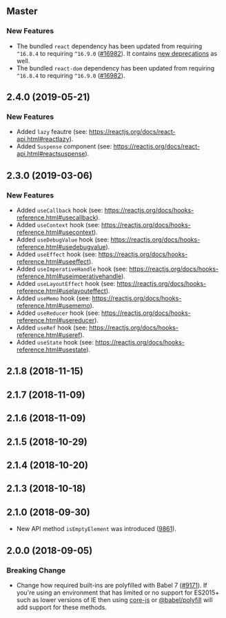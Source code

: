## Master

### New Features

- The bundled `react` dependency has been updated from requiring `^16.8.4` to requiring `^16.9.0` ([#16982](https://github.com/WordPress/gutenberg/pull/16982)). It contains [new deprecations](https://reactjs.org/blog/2019/08/08/react-v16.9.0.html#new-deprecations) as well.
- The bundled `react-dom` dependency has been updated from requiring `^16.8.4` to requiring `^16.9.0` ([#16982](https://github.com/WordPress/gutenberg/pull/16982)).

## 2.4.0 (2019-05-21)

### New Features

- Added `lazy` feautre (see: https://reactjs.org/docs/react-api.html#reactlazy).
- Added `Suspense` component (see: https://reactjs.org/docs/react-api.html#reactsuspense).

## 2.3.0 (2019-03-06)

### New Features

- Added `useCallback` hook (see: https://reactjs.org/docs/hooks-reference.html#usecallback).
- Added `useContext` hook (see: https://reactjs.org/docs/hooks-reference.html#usecontext).
- Added `useDebugValue` hook (see: https://reactjs.org/docs/hooks-reference.html#usedebugvalue).
- Added `useEffect` hook (see: https://reactjs.org/docs/hooks-reference.html#useeffect).
- Added `useImperativeHandle` hook (see: https://reactjs.org/docs/hooks-reference.html#useimperativehandle).
- Added `useLayoutEffect` hook (see: https://reactjs.org/docs/hooks-reference.html#uselayouteffect).
- Added `useMemo` hook (see: https://reactjs.org/docs/hooks-reference.html#usememo).
- Added `useReducer` hook (see: https://reactjs.org/docs/hooks-reference.html#usereducer).
- Added `useRef` hook (see: https://reactjs.org/docs/hooks-reference.html#useref).
- Added `useState` hook (see: https://reactjs.org/docs/hooks-reference.html#usestate).

## 2.1.8 (2018-11-15)

## 2.1.7 (2018-11-09)

## 2.1.6 (2018-11-09)

## 2.1.5 (2018-10-29)

## 2.1.4 (2018-10-20)

## 2.1.3 (2018-10-18)

## 2.1.0 (2018-09-30)

- New API method `isEmptyElement` was introduced ([9861](https://github.com/WordPress/gutenberg/pull/9681/)).

## 2.0.0 (2018-09-05)

### Breaking Change

- Change how required built-ins are polyfilled with Babel 7 ([#9171](https://github.com/WordPress/gutenberg/pull/9171)).  If you're using an environment that has limited or no support for ES2015+ such as lower versions of IE then using [core-js](https://github.com/zloirock/core-js) or [@babel/polyfill](https://babeljs.io/docs/en/next/babel-polyfill) will add support for these methods.

